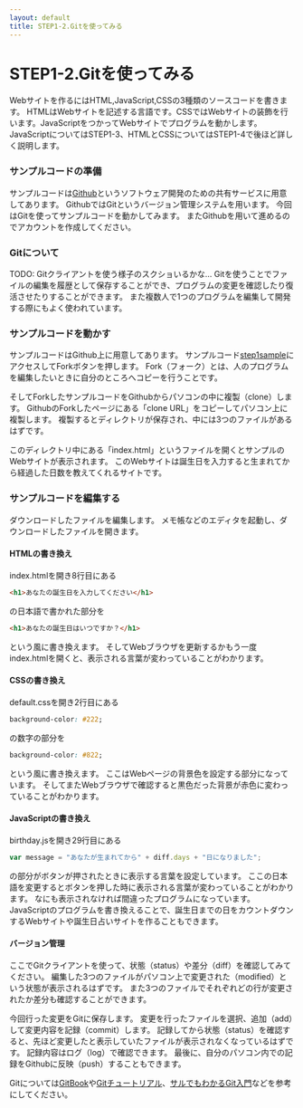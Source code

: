 ```yaml
---
layout: default
title: STEP1-2.Gitを使ってみる
---
```

# STEP1-2.Gitを使ってみる

Webサイトを作るにはHTML,JavaScript,CSSの3種類のソースコードを書きます。
HTMLはWebサイトを記述する言語です。CSSではWebサイトの装飾を行います。JavaScriptをつかってWebサイトでプログラムを動かします。
JavaScriptについてはSTEP1-3、HTMLとCSSについてはSTEP1-4で後ほど詳しく説明します。

### サンプルコードの準備
サンプルコードは[Github](https://github.com/)というソフトウェア開発のための共有サービスに用意してあります。
GithubではGitというバージョン管理システムを用います。
今回はGitを使ってサンプルコードを動かしてみます。
またGithubを用いて進めるのでアカウントを作成してください。

### Gitについて
TODO: Gitクライアントを使う様子のスクショいるかな…
Gitを使うことでファイルの編集を履歴として保存することができ、プログラムの変更を確認したり復活させたりすることができます。
また複数人で1つのプログラムを編集して開発する際にもよく使われています。

### サンプルコードを動かす
サンプルコードはGithub上に用意してあります。
サンプルコード[step1sample](https://github.com/farundorL/step1sample)にアクセスしてForkボタンを押します。
Fork（フォーク）とは、人のプログラムを編集したいときに自分のところへコピーを行うことです。

そしてForkしたサンプルコードをGithubからパソコンの中に複製（clone）します。
GithubのForkしたページにある「clone URL」をコピーしてパソコン上に複製します。
複製するとディレクトリが保存され、中には3つのファイルがあるはずです。

このディレクトリ中にある「index.html」というファイルを開くとサンプルのWebサイトが表示されます。
このWebサイトは誕生日を入力すると生まれてから経過した日数を教えてくれるサイトです。

### サンプルコードを編集する
ダウンロードしたファイルを編集します。
メモ帳などのエディタを起動し、ダウンロードしたファイルを開きます。

#### HTMLの書き換え
index.htmlを開き8行目にある

```html
<h1>あなたの誕生日を入力してください</h1>
```
の日本語で書かれた部分を

```html
<h1>あなたの誕生日はいつですか？</h1>
```
という風に書き換えます。
そしてWebブラウザを更新するかもう一度index.htmlを開くと、表示される言葉が変わっていることがわかります。


#### CSSの書き換え
default.cssを開き2行目にある

```css
background-color: #222;
```
の数字の部分を

```css
background-color: #822;
```
という風に書き換えます。
ここはWebページの背景色を設定する部分になっています。
そしてまたWebブラウザで確認すると黒色だった背景が赤色に変わっていることがわかります。


#### JavaScriptの書き換え
birthday.jsを開き29行目にある

```js
var message = "あなたが生まれてから" + diff.days + "日になりました";
```
の部分がボタンが押されたときに表示する言葉を設定しています。
ここの日本語を変更するとボタンを押した時に表示される言葉が変わっていることがわかります。
なにも表示されなければ間違ったプログラムになっています。
JavaScriptのプログラムを書き換えることで、誕生日までの日をカウントダウンするWebサイトや誕生日占いサイトを作ることもできます。

#### バージョン管理
ここでGitクライアントを使って、状態（status）や差分（diff）を確認してみてください。
編集した3つのファイルがパソコン上で変更された（modified）という状態が表示されるはずです。
また3つのファイルでそれぞれどの行が変更されたか差分も確認することができます。

今回行った変更をGitに保存します。
変更を行ったファイルを選択、追加（add）して変更内容を記録（commit）します。
記録してから状態（status）を確認すると、先ほど変更したと表示していたファイルが表示されなくなっているはずです。
記録内容はログ（log）で確認できます。
最後に、自分のパソコン内での記録をGithubに反映（push）することもできます。

Gitについては[GitBook](http://git-scm.com/book/ja)や[Gitチュートリアル](https://www.atlassian.com/ja/git/tutorial)、[サルでもわかるGit入門](http://www.backlog.jp/git-guide/)などを参考にしてください。

